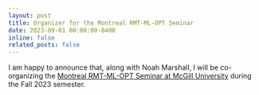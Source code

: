 ```yaml
---
layout: post
title: Organizer for the Montreal RMT-ML-OPT Seminar
date: 2023-09-01 00:00:00-0400
inline: false
related_posts: false
---
```


I am happy to announce that, along with Noah Marshall, I will be co-organizing the [Montreal RMT-ML-OPT Seminar at McGill University](https://elliotpaquette.github.io/rmtmloptseminar.html) during the Fall 2023 semester.
